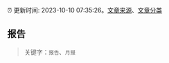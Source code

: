 :alarm_clock: 更新时间: 2023-10-10 07:35:26。[文章来源](/README.md)、[文章分类](/TAGS.md)

## 报告


> 关键字：`报告`、`月报`



